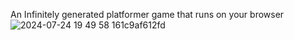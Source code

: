 An Infinitely generated platformer game that runs on your browser
![2024-07-24 19 49 58  161c9af612fd](https://github.com/user-attachments/assets/95030931-fdbc-4e4e-8224-8a11847d2a74)
